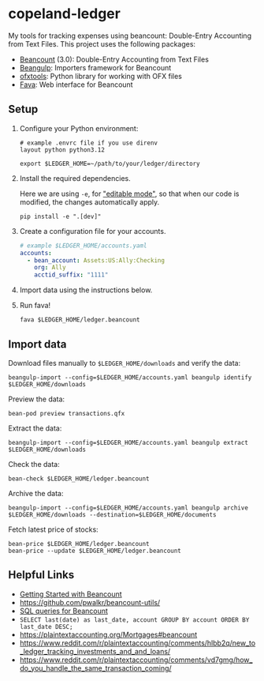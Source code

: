 # copeland-ledger

My tools for tracking expenses using beancount: Double-Entry Accounting from
Text Files. This project uses the following packages:

* [Beancount](https://beancount.github.io/) (3.0): Double-Entry Accounting from Text Files
* [Beangulp](https://github.com/beancount/beangulp): Importers framework for Beancount
* [ofxtools](https://github.com/csingley/ofxtools): Python library for working with OFX files
* [Fava](https://beancount.github.io/fava/): Web interface for Beancount

## Setup

1. Configure your Python environment:

      ```shell
      # example .envrc file if you use direnv
      layout python python3.12

      export $LEDGER_HOME=~/path/to/your/ledger/directory
      ```

2. Install the required dependencies.

      Here we are using `-e`, for ["editable
      mode"](https://pip.pypa.io/en/latest/topics/local-project-installs/#editable-installs),
      so that when our code is modified, the changes automatically apply.

      ```shell
      pip install -e ".[dev]"
      ```

3. Create a configuration file for your accounts.

      ```yaml
      # example $LEDGER_HOME/accounts.yaml
      accounts:
        - bean_account: Assets:US:Ally:Checking
          org: Ally
          acctid_suffix: "1111"
      ```

4. Import data using the instructions below.

5. Run fava!

      ```shell
      fava $LEDGER_HOME/ledger.beancount
      ```


## Import data

Download files manually to `$LEDGER_HOME/downloads` and verify the data:

```shell
beangulp-import --config=$LEDGER_HOME/accounts.yaml beangulp identify $LEDGER_HOME/downloads
```

Preview the data:

```shell
bean-pod preview transactions.qfx
```

Extract the data:

```shell
beangulp-import --config=$LEDGER_HOME/accounts.yaml beangulp extract $LEDGER_HOME/downloads
```

Check the data:

```shell
bean-check $LEDGER_HOME/ledger.beancount
```

Archive the data:

```shell
beangulp-import --config=$LEDGER_HOME/accounts.yaml beangulp archive $LEDGER_HOME/downloads --destination=$LEDGER_HOME/documents
```

Fetch latest price of stocks:

```shell
bean-price $LEDGER_HOME/ledger.beancount
bean-price --update $LEDGER_HOME/ledger.beancount
```


## Helpful Links

* [Getting Started with Beancount](https://beancount.github.io/docs/getting_started_with_beancount.html)
* https://github.com/pwalkr/beancount-utils/
* [SQL queries for Beancount](https://aumayr.github.io/beancount-sql-queries/)
* ``SELECT last(date) as last_date, account GROUP BY account ORDER BY last_date DESC;``
* https://plaintextaccounting.org/Mortgages#beancount
* https://www.reddit.com/r/plaintextaccounting/comments/hlbb2q/new_to_ledger_tracking_investments_and_and_loans/
* https://www.reddit.com/r/plaintextaccounting/comments/vd7gmg/how_do_you_handle_the_same_transaction_coming/
